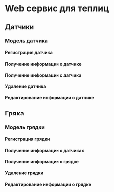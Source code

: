 # Web сервис для теплиц
## Датчики
### Модель датчика
#### Регистрация датчика
#### Получение информации о датчике
#### Получение информации с датчика
#### Удаление датчика 
#### Редактирование информации о датчике
## Гряка 
### Модель грядки
#### Регистрация грядки
#### Получение информации о датчиках
#### Получение информации о грядке
#### Удаление грядки
#### Редактирование информации о грядке
